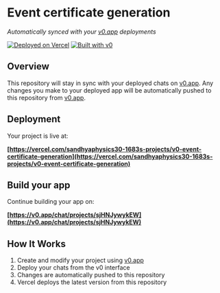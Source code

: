 # Event certificate generation

*Automatically synced with your [v0.app](https://v0.app) deployments*

[![Deployed on Vercel](https://img.shields.io/badge/Deployed%20on-Vercel-black?style=for-the-badge&logo=vercel)](https://vercel.com/sandhyaphysics30-1683s-projects/v0-event-certificate-generation)
[![Built with v0](https://img.shields.io/badge/Built%20with-v0.app-black?style=for-the-badge)](https://v0.app/chat/projects/sjHNJywykEW)

## Overview

This repository will stay in sync with your deployed chats on [v0.app](https://v0.app).
Any changes you make to your deployed app will be automatically pushed to this repository from [v0.app](https://v0.app).

## Deployment

Your project is live at:

**[https://vercel.com/sandhyaphysics30-1683s-projects/v0-event-certificate-generation](https://vercel.com/sandhyaphysics30-1683s-projects/v0-event-certificate-generation)**

## Build your app

Continue building your app on:

**[https://v0.app/chat/projects/sjHNJywykEW](https://v0.app/chat/projects/sjHNJywykEW)**

## How It Works

1. Create and modify your project using [v0.app](https://v0.app)
2. Deploy your chats from the v0 interface
3. Changes are automatically pushed to this repository
4. Vercel deploys the latest version from this repository